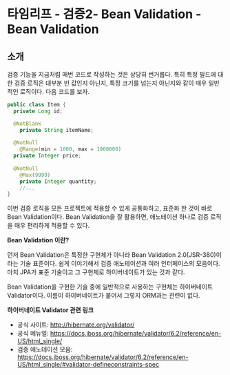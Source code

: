 # 타임리프 - 검증2- Bean Validation - Bean Validation



## 소개

검증 기능을 지금처럼 매번 코드로 작성하는 것은 상당히 번거롭다. 특히 특정 필드에 대한 검증 로직은 대부분 빈 값인지 아닌지, 특정 크기를 넘는지 아닌지와 같이 매우 일반적인 로직이다. 다음 코드를 보자.

```java
public class Item {
  private Long id;

  @NotBlank
 	private String itemName;
 
  @NotNull
 	@Range(min = 1000, max = 1000000)
  private Integer price;
 
  @NotNull
 	@Max(9999)
 	private Integer quantity;
 	//...
}
```

이번 검증 로직을 모든 프로젝트에 적용할 수 있게 공통화하고, 표준화 한 것이 바로 Bean Validation이다. Bean Validation을 잘 활용하면, 애노테이션 하나로 검증 로직을 매우 편리하게 적용할 수 있다.



**Bean Validation 이란?**

먼저 Bean Validation은 특정한 구현체가 아니라 Bean Validation 2.0(JSR-380)이라는 기술 표준이다. 쉽게 이야기해서 검증 애노테이션과 여러 인터페이스의 모음이다. 마치 JPA가 표준 기술이고 그 구현체로 하이버네이트가 있는 것과 같다.

Bean Validation을 구현한 기술 중에 일반적으로 사용하는 구현체는 하이버네이트 Validator이다. 이름이 하이버네이트가 붙어서 그렇지 ORM과는 관련이 없다.



**하이버네이트 Validator 관련 링크** 

* 공식 사이트: http://hibernate.org/validator/
* 공식 메뉴얼: https://docs.jboss.org/hibernate/validator/6.2/reference/en-US/html_single/ 
* 검증 애노테이션 모음: https://docs.jboss.org/hibernate/validator/6.2/reference/en-US/html_single/#validator-defineconstraints-spec